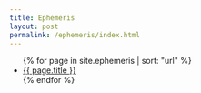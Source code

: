 ```yaml
---
title: Ephemeris
layout: post
permalink: /ephemeris/index.html
---
```


<ul>
  {% for page in site.ephemeris | sort: "url" %}
    <li>
      <a href="{{ page.url }}">{{ page.title }}</a>
    </li>
  {% endfor %}
</ul>